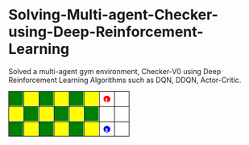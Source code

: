 # Solving-Multi-agent-Checker-using-Deep-Reinforcement-Learning
Solved a multi-agent gym environment, Checker-V0 using Deep Reinforcement Learning Algorithms such as DQN, DDQN, Actor-Critic.

![Checkers-v0.gif](Checkers-v0.gif)
